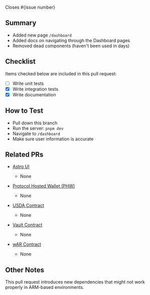 Closes #{issue number}

## Summary

- Added new page `/dashboard`
- Added docs on navigating through the Dashboard pages
- Removed dead components (haven't been used in days)

## Checklist

Items checked below are included in this pull request:

- [ ] Write unit tests
- [x] Write integration tests
- [x] Write documentation

## How to Test

- Pull down this branch
- Run the server: `pnpm dev`
- Navigate to `/dashboard`
- Make sure user information is accurate

## Related PRs

- [Astro UI](https://github.com/astro-protocol/astro-ui/pulls)
  - None

- [Protocol Hosted Wallet (PHW)](https://github.com/astro-protocol/contract-testnet-protocol-hosted-wallet/pulls)
  - None

- [USDA Contract](https://github.com/astro-protocol/contract-token-usda-ao/pulls)
  - None

- [Vault Contract](https://github.com/astro-protocol/contract-vault-ao/pulls)
  - None

- [wAR Contract](https://github.com/astro-protocol/contract-token-wrapped-arweave-ao/pulls)
  - None

## Other Notes

This pull request introduces new dependencies that might not work properly in ARM-based environments.
